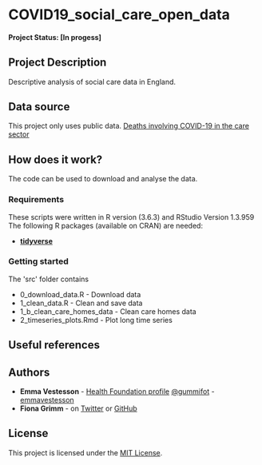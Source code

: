 # COVID19_social_care_open_data


#### Project Status: [In progess]

## Project Description
Descriptive analysis of social care data in England.

## Data source

This project only uses public data. 
[Deaths involving COVID-19 in the care sector](https://www.ons.gov.uk/peoplepopulationandcommunity/birthsdeathsandmarriages/deaths/datasets/deathsinvolvingcovid19inthecaresectorenglandandwales) 

## How does it work?

The code can be used to download and analyse the data. 

### Requirements

These scripts were written in R version (3.6.3) and RStudio Version 1.3.959 
The following R packages (available on CRAN) are needed: 
* [**tidyverse**](https://www.tidyverse.org/)

### Getting started



The 'src' folder contains

* 0_download_data.R - Download data
* 1_clean_data.R - Clean and save data
* 1_b_clean_care_homes_data - Clean care homes data 
* 2_timeseries_plots.Rmd - Plot long time series

## Useful references


## Authors

* **Emma Vestesson** - [Health Foundation profile](https://www.health.org.uk/about-the-health-foundation/our-people/improvement-analytics-unit-iau/emma-vestesson) [@gummifot](https://twitter.com/gummifot) - [emmavestesson](https://github.com/emmavestesson)
* **Fiona Grimm** - on [Twitter](https://twitter.com/fiona_grimm) or [GitHub](https://github.com/fiona-grimm)


## License

This project is licensed under the [MIT License](https://github.com/HFAnalyticsLab/COVID19_social_care_open_data/blob/master/LICENSE).

